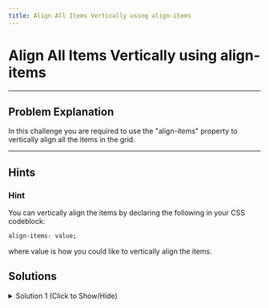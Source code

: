 ```yaml
---
title: Align All Items Vertically using align-items
---
```

# Align All Items Vertically using align-items

---
## Problem Explanation
In this challenge you are required to use the "align-items" property to vertically align all the items in the grid.


---
## Hints

### Hint

You can vertically align the items by declaring the following in your CSS codeblock:

```css
align-items: value;
```

where value is how you could like to vertically align the items.

## Solutions

<details><summary>Solution 1 (Click to Show/Hide)</summary>

Since the challenge requires you to move all the items to the end of each cell (vertically), declare the following in your .container CSS codeblock:

```css
align-items: end;
```

</details>